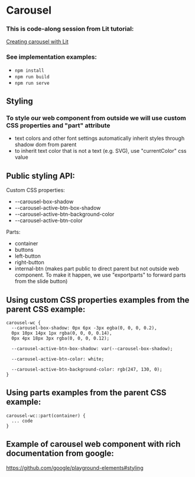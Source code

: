 # Carousel
###  This is code-along session from Lit tutorial:
[Creating carousel with Lit](https://youtu.be/2RftvylEtrE)

### See implementation examples:
- ``npm install``
- ``npm run build``
- ``npm run serve``

## Styling
### To style our web component from outside we will use custom CSS properties and "part" attribute

- text colors and other font settings automatically inherit styles through shadow dom from parent
- to inherit text color that is not a text (e.g. SVG), use "currentColor" css value

## Public styling API:
Custom CSS properties:
- --carousel-box-shadow
- --carousel-active-btn-box-shadow
- --carousel-active-btn-background-color
- --carousel-active-btn-color

Parts:
- container
- buttons
- left-button
- right-button
- internal-btn (makes part public to direct parent but not outside web component. To make it happen, we use "exportparts" to forward parts from the slide button)

## Using custom CSS properties examples from the parent CSS example:
```
carousel-wc {
  --carousel-box-shadow: 0px 6px -3px egba(0, 0, 0, 0.2),
  0px 10px 14px 1px rgba(0, 0, 0, 0.14),
  0px 4px 18px 3px rgba(0, 0, 0, 0.12);

  --carousel-active-btn-box-shadow: var(--carousel-box-shadow);

  --carousel-active-btn-color: white;

  --carousel-active-btn-background-color: rgb(247, 130, 0);
}
```

## Using parts examples from the parent CSS example:
```
carousel-wc::part(container) {
  ... code
}
```
## Example of carousel web component with rich documentation from google:
https://github.com/google/playground-elements#styling